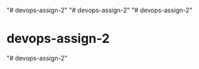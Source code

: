 "# devops-assign-2" 
"# devops-assign-2" 
"# devops-assign-2" 
# devops-assign-2
"# devops-assign-2" 
